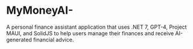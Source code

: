 # MyMoneyAI-
A personal finance assistant application that uses .NET 7, GPT-4, Project MAUI, and SolidJS to help users manage their finances and receive AI-generated financial advice.
